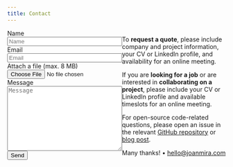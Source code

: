 ```yaml
---
title: Contact
---
```


<style>
  .form {
    min-width: 100%;
  }
  @media screen and (min-width: 651px) {
    .flex {
      display: flex;
    }

    .form {
      min-width: 50%;
      padding-right: calc(var(--gutter) * 2);
      margin-right: calc(var(--gutter) * 2);
      border-right: 1px solid var(--form-element-border-color);
    }
  }
  input, textarea {
    width: 100%;
    margin-bottom: var(--gutter);
  }
  textarea {
    height: 150px;
  }
</style>
<div class="flex">
  <form
    id="contact-form"
    netlify
    class="form"
  >
    <label for="name">Name</label>
    <input type="text" id="name" name="name" placeholder="Name" required>
    <label for="email">Email</label>
    <input type="email" id="email" name="email" placeholder="Email" required>
    <label>Attach a file (max. 8 MB)</label>
    <input type="file" name="upload">
    <label for="message">Message</label>
    <textarea name="message" id="message" placeholder="Message" required></textarea>
    <button type="submit" id="contact-form-button">Send</button>
    <p id="contact-form-status" data-thanks="Thanks for your submission!" data-error="Oops! There was a problem submitting your form. Please try again"></p>
  </form>
<div>

To **request a quote**, please include company and project information, your CV or LinkedIn profile, and availability for an online meeting.

If you are **looking for a job** or are interested in **collaborating on a project**, please include your CV or LinkedIn profile and available timeslots for an online meeting.

For open-source code-related questions, please open an issue in the relevant [GitHub repository](https://github.com/gazpachu) or [blog post](/blog).

Many thanks! • hello@joanmira.com
</div>
</div>